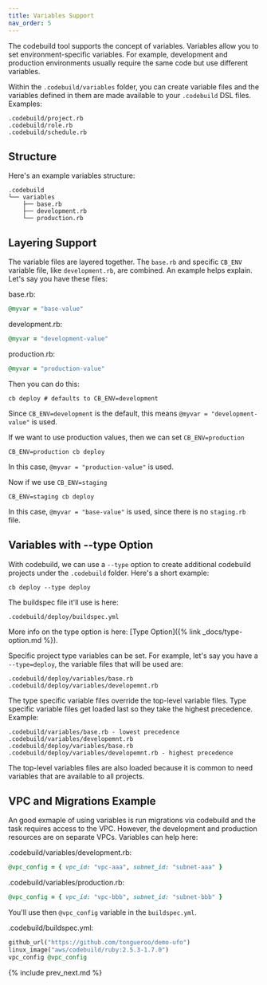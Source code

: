 ```yaml
---
title: Variables Support
nav_order: 5
---
```


The codebuild tool supports the concept of variables. Variables allow you to set environment-specific variables. For example, development and production environments usually require the same code but use different variables.

Within the `.codebuild/variables` folder, you can create variable files and the variables defined in them are made available to your `.codebuild` DSL files.  Examples:

    .codebuild/project.rb
    .codebuild/role.rb
    .codebuild/schedule.rb

## Structure

Here's an example variables structure:

    .codebuild
    └── variables
        ├── base.rb
        ├── development.rb
        └── production.rb

## Layering Support

The variable files are layered together. The `base.rb` and specific `CB_ENV `variable file, like `development.rb`, are combined. An example helps explain.   Let's say you have these files:

base.rb:

```ruby
@myvar = "base-value"
```

development.rb:

```ruby
@myvar = "development-value"
```

production.rb:

```ruby
@myvar = "production-value"
```

Then you can do this:

    cb deploy # defaults to CB_ENV=development

Since `CB_ENV=development` is the default, this means `@myvar = "development-value"` is used.

If we want to use production values, then we can set `CB_ENV=production`

    CB_ENV=production cb deploy

In this case, `@myvar = "production-value"` is used.

Now if we use `CB_ENV=staging`

    CB_ENV=staging cb deploy

In this case, `@myvar = "base-value"` is used, since there is no `staging.rb` file.

## Variables with -\-type Option

With codebuild, we can use a `--type` option to create additional codebuild projects under the `.codebuild` folder.  Here's a short example:

    cb deploy --type deploy

The buildspec file it'll use is here:

    .codebuild/deploy/buildspec.yml

More info on the type option is here: [Type Option]({% link _docs/type-option.md %}).

Specific project type variables can be set. For example, let's say you have a `--type=deploy`, the variable files that will be used are:

    .codebuild/deploy/variables/base.rb
    .codebuild/deploy/variables/developemnt.rb

The type specific variable files override the top-level variable files. Type specific variable files get loaded last so they take the highest precedence.  Example:

    .codebuild/variables/base.rb - lowest precedence
    .codebuild/variables/developemnt.rb
    .codebuild/deploy/variables/base.rb
    .codebuild/deploy/variables/developemnt.rb - highest precedence

The top-level variables files are also loaded because it is common to need variables that are available to all projects.

## VPC and Migrations Example

An good exmaple of using variables is run migrations via codebuild and the task requires access to the VPC.
  However, the development and production resources are on separate VPCs.  Variables can help here:

.codebuild/variables/development.rb:

```ruby
@vpc_config = { vpc_id: "vpc-aaa", subnet_id: "subnet-aaa" }
```

.codebuild/variables/production.rb:

```ruby
@vpc_config = { vpc_id: "vpc-bbb", subnet_id: "subnet-bbb" }
```

You'll use then `@vpc_config` variable in the `buildspec.yml`.

.codebuild/buildspec.yml:

```ruby
github_url("https://github.com/tongueroo/demo-ufo")
linux_image("aws/codebuild/ruby:2.5.3-1.7.0")
vpc_config @vpc_config
```

{% include prev_next.md %}

